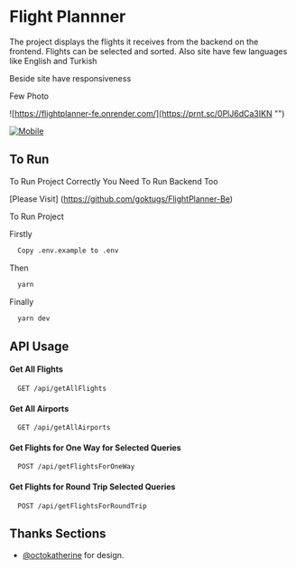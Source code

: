 # Flight Plannner

The project displays the flights it receives from the backend on the frontend. Flights can be selected and sorted. Also site have few languages like English and Turkish

Beside site have responsiveness

Few Photo

![https://flightplanner-fe.onrender.com/](https://prnt.sc/0PlJ6dCa3IKN "")

[![Mobile](https://prnt.sc/4UcS0n1--EBk)](Mobile)

## To Run

To Run Project Correctly You Need To Run Backend Too

[Please Visit] (https://github.com/goktugs/FlightPlanner-Be)

To Run Project

Firstly

```bash
  Copy .env.example to .env
```

Then

```bash
  yarn
```

Finally

```bash
  yarn dev
```

## API Usage

#### Get All Flights

```http
  GET /api/getAllFlights
```

#### Get All Airports

```http
  GET /api/getAllAirports
```

#### Get Flights for One Way for Selected Queries

```http
  POST /api/getFlightsForOneWay
```

#### Get Flights for Round Trip Selected Queries

```http
  POST /api/getFlightsForRoundTrip
```

## Thanks Sections

- [@octokatherine](https://www.behance.net/gallery/169344001/Flight-Ticket-Booking-Website) for design.
